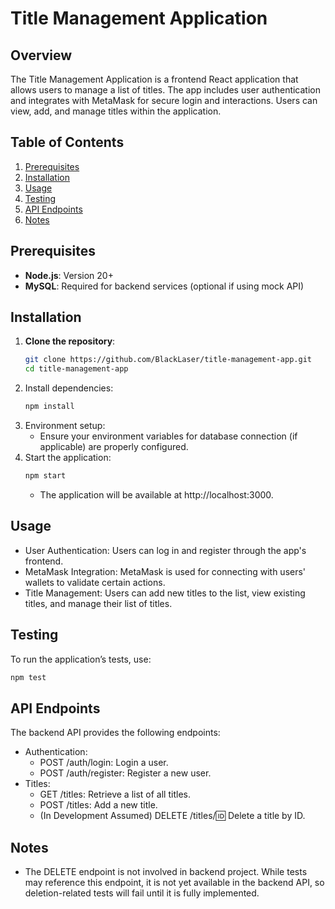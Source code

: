 # Title Management Application

## Overview
The Title Management Application is a frontend React application that allows users to manage a list of titles. The app includes user authentication and integrates with MetaMask for secure login and interactions. Users can view, add, and manage titles within the application.

## Table of Contents
1. [Prerequisites](#prerequisites)
2. [Installation](#installation)
3. [Usage](#usage)
4. [Testing](#testing)
5. [API Endpoints](#api-endpoints)
6. [Notes](#notes)

## Prerequisites
- **Node.js**: Version 20+
- **MySQL**: Required for backend services (optional if using mock API)

## Installation

1. **Clone the repository**:
   ```bash
   git clone https://github.com/BlackLaser/title-management-app.git
   cd title-management-app
   ```
2. Install dependencies:
   ```bash
   npm install
   ```
3. Environment setup:
   - Ensure your environment variables for database connection (if applicable) are properly configured.
4. Start the application:
   ```bash
   npm start
   ```
   - The application will be available at http://localhost:3000.
## Usage
   - User Authentication: Users can log in and register through the app's frontend.
   - MetaMask Integration: MetaMask is used for connecting with users' wallets to validate certain actions.
   - Title Management: Users can add new titles to the list, view existing titles, and manage their list of titles.
## Testing
   To run the application’s tests, use:
   ```bash
   npm test
   ```
## API Endpoints
The backend API provides the following endpoints:
   - Authentication:
      - POST /auth/login: Login a user.
      - POST /auth/register: Register a new user.
   - Titles:
      - GET /titles: Retrieve a list of all titles.
      - POST /titles: Add a new title.
      - (In Development Assumed) DELETE /titles/:id: Delete a title by ID.
## Notes
   - The DELETE endpoint is not involved in backend project. While tests may reference this endpoint, it is not yet available in the backend API, so deletion-related tests will fail until it is fully implemented.